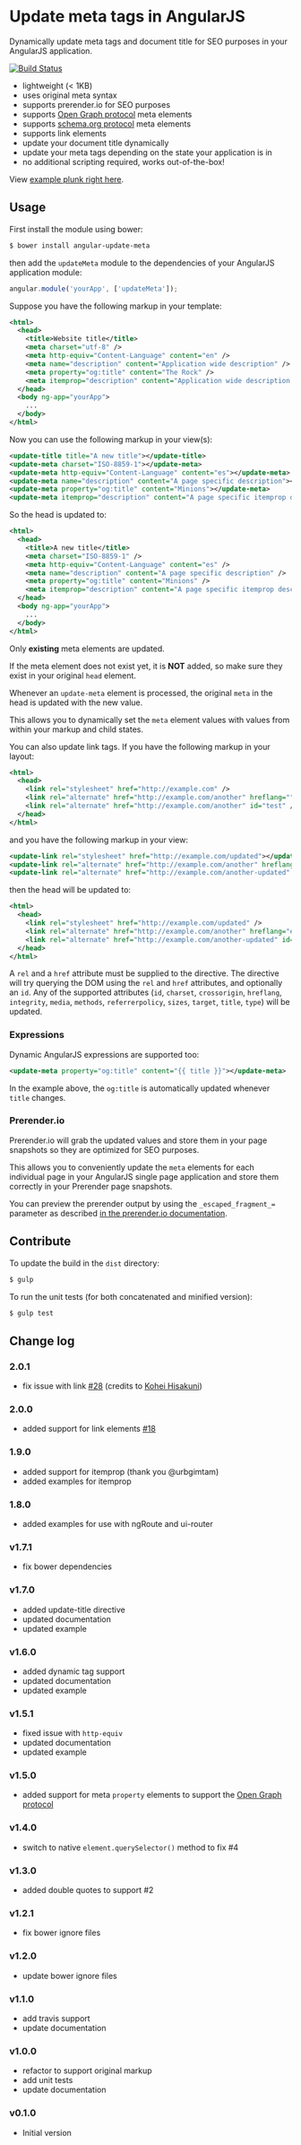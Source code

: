 # Update meta tags in AngularJS

Dynamically update meta tags and document title for SEO purposes in your AngularJS application.

[![Build Status](https://travis-ci.org/jvandemo/angular-update-meta.svg?branch=master)](https://travis-ci.org/jvandemo/angular-update-meta)

- lightweight (< 1KB)
- uses original meta syntax
- supports prerender.io for SEO purposes
- supports [Open Graph protocol](http://ogp.me/) meta elements
- supports [schema.org protocol](http://schema.org/) meta elements
- supports link elements
- update your document title dynamically
- update your meta tags depending on the state your application is in
- no additional scripting required, works out-of-the-box!

View [example plunk right here](http://plnkr.co/edit/YgvUohn0zUZUOSroPyWk?p=preview).

## Usage

First install the module using bower:

```bash
$ bower install angular-update-meta
```

then add the `updateMeta` module to the dependencies of your AngularJS application module:

```javascript
angular.module('yourApp', ['updateMeta']);
```

Suppose you have the following markup in your template:

```xml
<html>
  <head>
    <title>Website title</title>
    <meta charset="utf-8" />
    <meta http-equiv="Content-Language" content="en" />
    <meta name="description" content="Application wide description" />
    <meta property="og:title" content="The Rock" />
    <meta itemprop="description" content="Application wide description for Schema.org (Google+ uses this)">
  </head>
  <body ng-app="yourApp">
    ...
  </body>
</html>
```

Now you can use the following markup in your view(s):

```xml
<update-title title="A new title"></update-title>
<update-meta charset="ISO-8859-1"></update-meta>
<update-meta http-equiv="Content-Language" content="es"></update-meta>
<update-meta name="description" content="A page specific description"></update-meta>
<update-meta property="og:title" content="Minions"></update-meta>
<update-meta itemprop="description" content="A page specific itemprop description"></update-meta>
```

So the head is updated to:

```xml
<html>
  <head>
    <title>A new title</title>
    <meta charset="ISO-8859-1" />
    <meta http-equiv="Content-Language" content="es" />
    <meta name="description" content="A page specific description" />
    <meta property="og:title" content="Minions" />
    <meta itemprop="description" content="A page specific itemprop description">
  </head>
  <body ng-app="yourApp">
    ...
  </body>
</html>
```

Only **existing** meta elements are updated.

If the meta element does not exist yet, it is **NOT** added, so make sure they exist in your original `head` element.

Whenever an `update-meta` element is processed, the original `meta` in the head is updated with the new value.

This allows you to dynamically set the `meta` element values with values from within your markup and child states.

You can also update link tags. If you have the following markup in your layout:

```xml
<html>
  <head>
    <link rel="stylesheet" href="http://example.com" />
    <link rel="alternate" href="http://example.com/another" hreflang="" />
    <link rel="alternate" href="http://example.com/another" id="test" />
  </head>
</html>
```

and you have the following markup in your view:

```xml
<update-link rel="stylesheet" href="http://example.com/updated"></update-link>
<update-link rel="alternate" href="http://example.com/another" hreflang="es"></update-link>
<update-link rel="alternate" href="http://example.com/another-updated" id="test"></update-link>
```

then the head will be updated to:

```xml
<html>
  <head>
    <link rel="stylesheet" href="http://example.com/updated" />
    <link rel="alternate" href="http://example.com/another" hreflang="es" />
    <link rel="alternate" href="http://example.com/another-updated" id="test" />
  </head>
</html>
```

A `rel` and a `href` attribute must be supplied to the directive. The directive will try querying the DOM using the `rel` and `href` attributes, and optionally an `id`. Any of the supported attributes (`id`, `charset`, `crossorigin`, `hreflang`, `integrity`, `media`, `methods`, `referrerpolicy`, `sizes`, `target`, `title`, `type`) will be updated.

### Expressions

Dynamic AngularJS expressions are supported too:

```xml
<update-meta property="og:title" content="{{ title }}"></update-meta>
```

In the example above, the `og:title` is automatically updated whenever `title` changes.

### Prerender.io

Prerender.io will grab the updated values and store them in your page snapshots so they are optimized for SEO purposes.

This allows you to conveniently update the `meta` elements for each individual page in your AngularJS single page application and store them correctly in your Prerender page snapshots.

You can preview the prerender output by using the `_escaped_fragment_=` parameter as described [in the prerender.io documentation](https://prerender.io/documentation).

## Contribute

To update the build in the `dist` directory:

```bash
$ gulp
```

To run the unit tests (for both concatenated and minified version):

```bash
$ gulp test
```

## Change log

### 2.0.1

- fix issue with link [#28](https://github.com/jvandemo/angular-update-meta/issues/28) (credits to [Kohei Hisakuni](https://github.com/khisakuni))

### 2.0.0

- added support for link elements [#18](https://github.com/jvandemo/angular-update-meta/pull/18)

### 1.9.0

- added support for itemprop (thank you @urbgimtam)
- added examples for itemprop

### 1.8.0

- added examples for use with ngRoute and ui-router

### v1.7.1

- fix bower dependencies

### v1.7.0

- added update-title directive
- updated documentation
- updated example

### v1.6.0

- added dynamic tag support
- updated documentation
- updated example

### v1.5.1

- fixed issue with `http-equiv`
- updated documentation
- updated example

### v1.5.0

- added support for meta `property` elements to support the [Open Graph protocol](http://ogp.me/)

### v1.4.0

- switch to native `element.querySelector()` method to fix #4

### v1.3.0

- added double quotes to support #2

### v1.2.1

- fix bower ignore files

### v1.2.0

- update bower ignore files

### v1.1.0

- add travis support
- update documentation

### v1.0.0

- refactor to support original markup
- add unit tests
- update documentation

### v0.1.0

- Initial version
